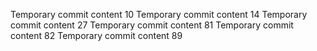 Temporary commit content 10
Temporary commit content 14
Temporary commit content 27
Temporary commit content 81
Temporary commit content 82
Temporary commit content 89
